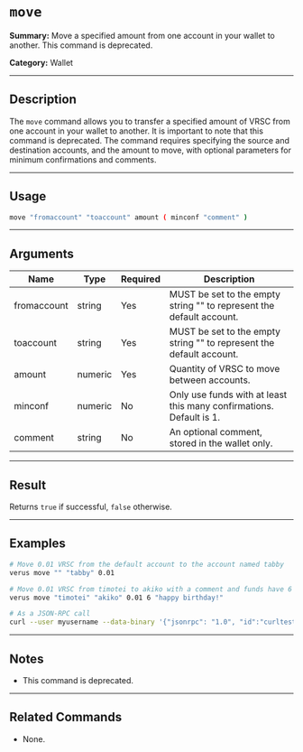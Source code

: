 # `move`

**Summary:**
Move a specified amount from one account in your wallet to another. This command is deprecated.

**Category:**
Wallet

---

## Description
The `move` command allows you to transfer a specified amount of VRSC from one account in your wallet to another. It is important to note that this command is deprecated. The command requires specifying the source and destination accounts, and the amount to move, with optional parameters for minimum confirmations and comments.

---

## Usage
```bash
move "fromaccount" "toaccount" amount ( minconf "comment" )
```

---

## Arguments
| Name         | Type    | Required | Description                                                                 |
|--------------|---------|----------|-----------------------------------------------------------------------------|
| fromaccount  | string  | Yes      | MUST be set to the empty string "" to represent the default account.        |
| toaccount    | string  | Yes      | MUST be set to the empty string "" to represent the default account.        |
| amount       | numeric | Yes      | Quantity of VRSC to move between accounts.                                  |
| minconf      | numeric | No       | Only use funds with at least this many confirmations. Default is 1.         |
| comment      | string  | No       | An optional comment, stored in the wallet only.                             |

---

## Result
Returns `true` if successful, `false` otherwise.

---

## Examples
```bash
# Move 0.01 VRSC from the default account to the account named tabby
verus move "" "tabby" 0.01

# Move 0.01 VRSC from timotei to akiko with a comment and funds have 6 confirmations
verus move "timotei" "akiko" 0.01 6 "happy birthday!"

# As a JSON-RPC call
curl --user myusername --data-binary '{"jsonrpc": "1.0", "id":"curltest", "method": "move", "params": ["timotei", "akiko", 0.01, 6, "happy birthday!"] }' -H 'content-type: text/plain;' http://127.0.0.1:27486/
```

---

## Notes
- This command is deprecated.

---

## Related Commands
- None. 